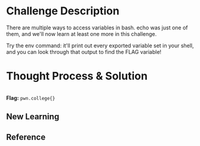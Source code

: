 # Challenge Description
There are multiple ways to access variables in bash. echo was just one of them, and we'll now learn at least one more in this challenge.

Try the env command: it'll print out every exported variable set in your shell, and you can look through that output to find the FLAG variable!
# Thought Process & Solution

```bash

```
**Flag:** `pwn.college{}`
## New Learning
## Reference
